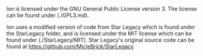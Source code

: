 Ion is licensed under the GNU General Public License version 3. The license can be found under (./GPL3.md).

Ion uses a modified version of code from Star Legacy which is found under the StarLegacy folder, and is licensed under the MIT license which can be found under (./StarLegacy/MIT).
Star Legacy's original source code can be found at https://github.com/MicleBrick/StarLegacy